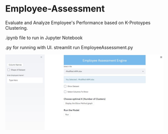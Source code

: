 # Employee-Assessment
Evaluate and Analyze Employee's Performance based on K-Protoypes Clustering.

.ipynb file to run in Jupyter Notebook

.py for running with UI. 
streamlit run EmployeeAssessment.py

![alt text](https://github.com/sandeshshrestha45/Employee-Assessment-Engine/blob/master/screenshot.JPG?raw=true)

